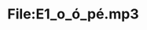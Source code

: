 ---
title: File:E1_o_ó_pé.mp3
recording of: o, ó, pé
reading speed: slow
speaker: E
license: CC0
---